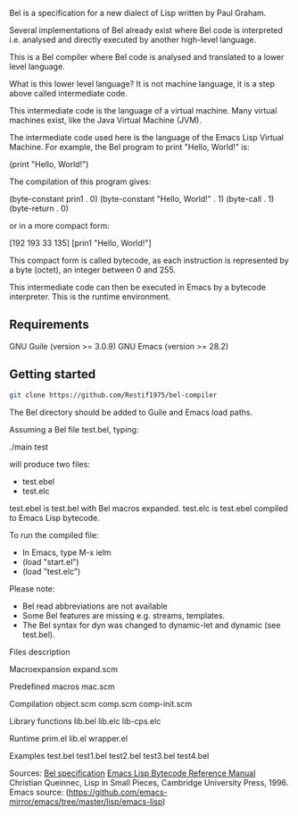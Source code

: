 Bel is a specification for a new dialect of Lisp written by Paul Graham.

Several implementations of Bel already exist where Bel code is interpreted i.e. analysed and directly executed by another high-level language.

This is a Bel compiler where Bel code is analysed and translated to a lower level language.

What is this lower level language?
It is not machine language, it is a step above called intermediate code.

This intermediate code is the language of a virtual machine. 
Many virtual machines exist, like the Java Virtual Machine (JVM).

The intermediate code used here is the language of the Emacs Lisp Virtual Machine.
For example, the Bel program to print "Hello, World!" is:

(print "Hello, World!")

The compilation of this program gives:

(byte-constant prin1 . 0)
(byte-constant "Hello, World!" . 1)
(byte-call . 1)
(byte-return . 0)

or in a more compact form:

[192 193 33 135] [prin1 "Hello, World!"]

This compact form is called bytecode, as each instruction is represented by a byte (octet), an integer between 0 and 255.

This intermediate code can then be executed in Emacs by a bytecode interpreter.
This is the runtime environment.

## Requirements

GNU Guile (version >= 3.0.9)
GNU Emacs (version >= 28.2)

## Getting started

```sh
git clone https://github.com/Restif1975/bel-compiler
```

The Bel directory should be added to Guile and Emacs load paths.

Assuming a Bel file test.bel, typing:

./main test

will produce two files:

- test.ebel
- test.elc

test.ebel is test.bel with Bel macros expanded.
test.elc is test.ebel compiled to Emacs Lisp bytecode.

To run the compiled file:

- In Emacs, type M-x ielm
- (load "start.el")
- (load "test.elc")

Please note:

- Bel read abbreviations are not available
- Some Bel features are missing e.g. streams, templates.
- The Bel syntax for dyn was changed to dynamic-let and dynamic (see test.bel).

Files description

Macroexpansion
expand.scm

Predefined macros
mac.scm

Compilation
object.scm
comp.scm
comp-init.scm

Library functions
lib.bel
lib.elc
lib-cps.elc

Runtime
prim.el
lib.el
wrapper.el

Examples
test.bel
test1.bel
test2.bel
test3.bel
test4.bel

Sources:
[Bel specification](http://www.paulgraham.com/bel.html)
[Emacs Lisp Bytecode Reference Manual](https://rocky.github.io/elisp-bytecode.pdf)
Christian Queinnec, Lisp in Small Pieces, Cambridge University Press, 1996.
Emacs source: (https://github.com/emacs-mirror/emacs/tree/master/lisp/emacs-lisp)

















